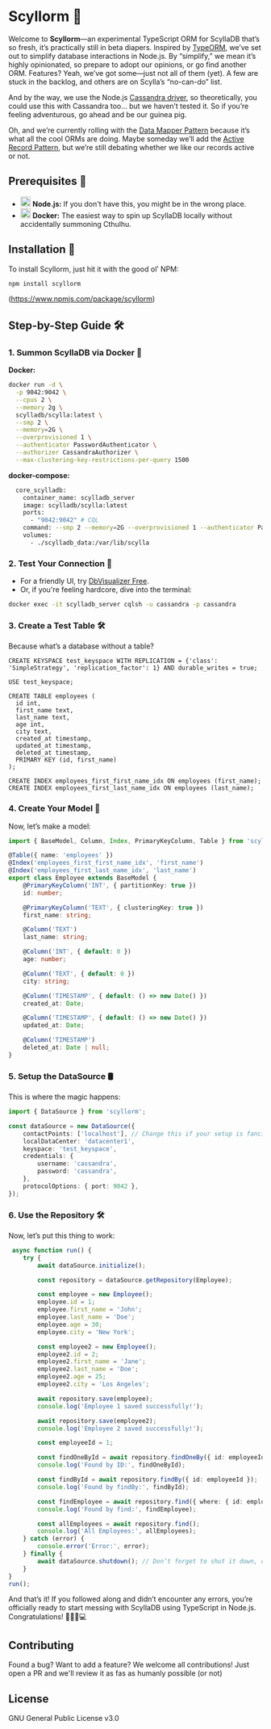 
# Scyllorm 🦑
Welcome to **Scyllorm**—an experimental TypeScript ORM for ScyllaDB that’s so fresh, it’s practically still in beta diapers. Inspired by [TypeORM](https://github.com/typeorm/typeorm), we’ve set out to simplify database interactions in Node.js. By “simplify,” we mean it’s highly opinionated, so prepare to adopt our opinions, or go find another ORM. Features? Yeah, we’ve got some—just not all of them (yet). A few are stuck in the backlog, and others are on Scylla’s “no-can-do” list. 

And by the way, we use the Node.js [Cassandra driver](https://github.com/datastax/nodejs-driver/), so theoretically, you could use this with Cassandra too... but we haven’t tested it. So if you’re feeling adventurous, go ahead and be our guinea pig.

Oh, and we’re currently rolling with the [Data Mapper Pattern](https://en.wikipedia.org/wiki/Data_mapper_pattern) because it’s what all the cool ORMs are doing. Maybe someday we’ll add the [Active Record Pattern](https://en.wikipedia.org/wiki/Active_record_pattern), but we’re still debating whether we like our records active or not.

## Prerequisites 🎒
- <img src="https://github.com/user-attachments/assets/9804b3c6-4be3-4741-a1c9-ff4460eef94e" alt="node" width="20" height="20"> **Node.js:** If you don't have this, you might be in the wrong place.
- <img src="https://github.com/user-attachments/assets/32da44a9-cc43-4987-af94-696488792995" alt="docker" width="20" height="20"> **Docker:** The easiest way to spin up ScyllaDB locally without accidentally summoning Cthulhu.

## Installation 🚀
To install Scyllorm, just hit it with the good ol’ NPM:

```bash
npm install scyllorm
```
(https://www.npmjs.com/package/scyllorm)

## Step-by-Step Guide 🛠
### 1. Summon ScyllaDB via Docker 🐳

**Docker:**

```bash
docker run -d \
  -p 9042:9042 \
  --cpus 2 \
  --memory 2g \
  scylladb/scylla:latest \
  --smp 2 \
  --memory=2G \
  --overprovisioned 1 \
  --authenticator PasswordAuthenticator \
  --authorizer CassandraAuthorizer \
  --max-clustering-key-restrictions-per-query 1500
```

**docker-compose:**

```bash
  core_scylladb:
    container_name: scylladb_server
    image: scylladb/scylla:latest
    ports:
      - "9042:9042" # CQL
    command: --smp 2 --memory=2G --overprovisioned 1 --authenticator PasswordAuthenticator --authorizer CassandraAuthorizer --max-clustering-key-restrictions-per-query 1500
    volumes:
      - ./scylladb_data:/var/lib/scylla
```

### 2. Test Your Connection 🎯
- For a friendly UI, try [DbVisualizer Free](https://www.dbvis.com/).
- Or, if you're feeling hardcore, dive into the terminal:

```bash
docker exec -it scylladb_server cqlsh -u cassandra -p cassandra
```

### 3. Create a Test Table 🛠️
Because what’s a database without a table?

```cql
CREATE KEYSPACE test_keyspace WITH REPLICATION = {'class': 'SimpleStrategy', 'replication_factor': 1} AND durable_writes = true;

USE test_keyspace;

CREATE TABLE employees (
  id int,
  first_name text,
  last_name text,
  age int,
  city text,
  created_at timestamp,
  updated_at timestamp,
  deleted_at timestamp,
  PRIMARY KEY (id, first_name)
);

CREATE INDEX employees_first_first_name_idx ON employees (first_name);
CREATE INDEX employees_first_last_name_idx ON employees (last_name);
```

### 4. Create Your Model 🎨
Now, let’s make a model:

```typescript
import { BaseModel, Column, Index, PrimaryKeyColumn, Table } from 'scyllorm';

@Table({ name: 'employees' })
@Index('employees_first_first_name_idx', 'first_name')
@Index('employees_first_last_name_idx', 'last_name')
export class Employee extends BaseModel {
    @PrimaryKeyColumn('INT', { partitionKey: true })
    id: number;

    @PrimaryKeyColumn('TEXT', { clusteringKey: true })
    first_name: string;

    @Column('TEXT')
    last_name: string;

    @Column('INT', { default: 0 })
    age: number;

    @Column('TEXT', { default: 0 })
    city: string;

    @Column('TIMESTAMP', { default: () => new Date() })
    created_at: Date;

    @Column('TIMESTAMP', { default: () => new Date() })
    updated_at: Date;

    @Column('TIMESTAMP')
    deleted_at: Date | null;
}
```

### 5. Setup the DataSource 🛢
This is where the magic happens:

```typescript
import { DataSource } from 'scyllorm';

const dataSource = new DataSource({
    contactPoints: ['localhost'], // Change this if your setup is fancier
    localDataCenter: 'datacenter1',
    keyspace: 'test_keyspace',
    credentials: {
        username: 'cassandra',
        password: 'cassandra',
    },
    protocolOptions: { port: 9042 },
});
```

### 6. Use the Repository 🛠
Now, let’s put this thing to work:

```typescript
 async function run() {
    try {
        await dataSource.initialize();

        const repository = dataSource.getRepository(Employee);

        const employee = new Employee();
        employee.id = 1;
        employee.first_name = 'John';
        employee.last_name = 'Doe';
        employee.age = 30;
        employee.city = 'New York';

        const employee2 = new Employee();
        employee2.id = 2;
        employee2.first_name = 'Jane';
        employee2.last_name = 'Doe';
        employee2.age = 25;
        employee2.city = 'Los Angeles';

        await repository.save(employee);
        console.log('Employee 1 saved successfully!');

        await repository.save(employee2);
        console.log('Employee 2 saved successfully!');

        const employeeId = 1;

        const findOneById = await repository.findOneBy({ id: employeeId });
        console.log('Found by ID:', findOneById);

        const findById = await repository.findBy({ id: employeeId });
        console.log('Found by findBy:', findById);

        const findEmployee = await repository.find({ where: { id: employeeId } });
        console.log('Found by find:', findEmployee);

        const allEmployees = await repository.find();
        console.log('All Employees:', allEmployees);
    } catch (error) {
        console.error('Error:', error);
    } finally {
        await dataSource.shutdown(); // Don’t forget to shut it down, or it might haunt you later.
    }
}
run();
```

And that’s it! If you followed along and didn’t encounter any errors, you’re officially ready to start messing with ScyllaDB using TypeScript in Node.js. Congratulations! 🎉🌊🦑💻

## Contributing
Found a bug? Want to add a feature?  We welcome all contributions! Just open a PR and we'll review it as fas as humanly possible (or not)

## License
GNU General Public License v3.0


